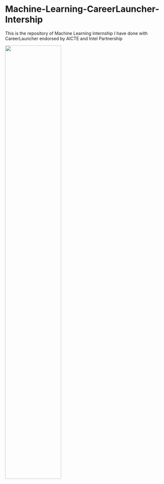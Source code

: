 # Machine-Learning-CareerLauncher-Intership
This is the repository of Machine Learning Internship I have done with CareerLauncher endorsed by AICTE and Intel Partnership


<img src='CL_ML_github.png' width=60% height=60%/>

